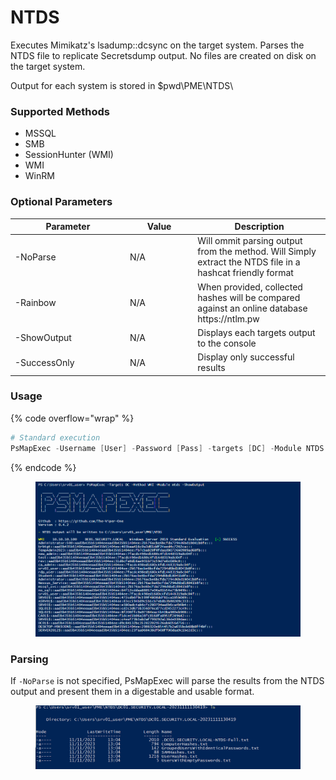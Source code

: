 # NTDS

Executes Mimikatz's lsadump::dcsync on the target system. Parses the NTDS file to replicate Secretsdump output. No files are created on disk on the target system.

Output for each system is stored in $pwd\PME\NTDS\\

### **Supported Methods**

* MSSQL&#x20;
* SMB&#x20;
* SessionHunter (WMI)
* WMI&#x20;
* WinRM

### **Optional Parameters**

<table><thead><tr><th width="170">Parameter</th><th width="94.33333333333331">Value</th><th>Description</th></tr></thead><tbody><tr><td>-NoParse</td><td>N/A</td><td>Will ommit parsing output from the method. Will Simply extract the NTDS file in a hashcat friendly format</td></tr><tr><td>-Rainbow</td><td>N/A</td><td>When provided, collected hashes will be compared against an online database https://ntlm.pw</td></tr><tr><td>-ShowOutput</td><td>N/A</td><td>Displays each targets output to the console</td></tr><tr><td>-SuccessOnly</td><td>N/A</td><td>Display only successful results</td></tr></tbody></table>

### Usage

{% code overflow="wrap" %}
```powershell
# Standard execution
PsMapExec -Username [User] -Password [Pass] -targets [DC] -Module NTDS -Method [Method] -ShowOutput
```
{% endcode %}

<figure><img src="../../.gitbook/assets/image (3) (1) (1) (1) (1) (1) (1) (1).png" alt=""><figcaption></figcaption></figure>

### Parsing

If `-NoParse` is not specified, PsMapExec will parse the results from the NTDS output and present them in a digestable and usable format.

<figure><img src="../../.gitbook/assets/image (1) (1) (1) (1) (1) (1) (1) (1) (1) (1) (1) (1) (1) (1) (1) (1) (1).png" alt=""><figcaption></figcaption></figure>
